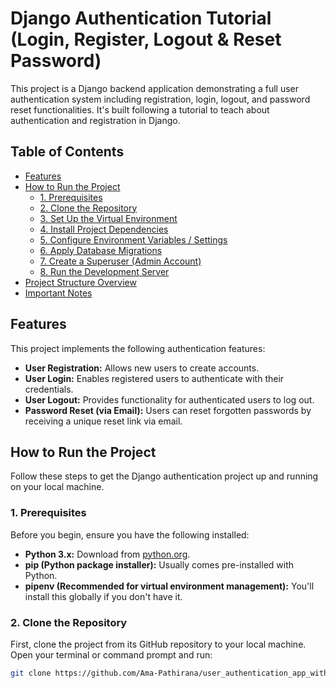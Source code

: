 # Django Authentication Tutorial (Login, Register, Logout & Reset Password)

This project is a Django backend application demonstrating a full user authentication system including registration, login, logout, and password reset functionalities. It's built following a tutorial to teach about authentication and registration in Django.

## Table of Contents

* [Features](#features)
* [How to Run the Project](#how-to-run-the-project)
    * [1. Prerequisites](#1-prerequisites)
    * [2. Clone the Repository](#2-clone-the-repository)
    * [3. Set Up the Virtual Environment](#3-set-up-the-virtual-environment)
    * [4. Install Project Dependencies](#4-install-project-dependencies)
    * [5. Configure Environment Variables / Settings](#5-configure-environment-variables--settings)
    * [6. Apply Database Migrations](#6-apply-database-migrations)
    * [7. Create a Superuser (Admin Account)](#7-create-a-superuser-admin-account)
    * [8. Run the Development Server](#8-run-the-development-server)
* [Project Structure Overview](#project-structure-overview)
* [Important Notes](#important-notes)

## Features

This project implements the following authentication features:

* **User Registration:** Allows new users to create accounts.
* **User Login:** Enables registered users to authenticate with their credentials.
* **User Logout:** Provides functionality for authenticated users to log out.
* **Password Reset (via Email):** Users can reset forgotten passwords by receiving a unique reset link via email.

## How to Run the Project

Follow these steps to get the Django authentication project up and running on your local machine.

### 1. Prerequisites

Before you begin, ensure you have the following installed:

* **Python 3.x:** Download from [python.org](https://www.python.org/downloads/).
* **pip (Python package installer):** Usually comes pre-installed with Python.
* **pipenv (Recommended for virtual environment management):** You'll install this globally if you don't have it.

### 2. Clone the Repository

First, clone the project from its GitHub repository to your local machine. Open your terminal or command prompt and run:

```bash
git clone https://github.com/Ama-Pathirana/user_authentication_app_with_django.git
